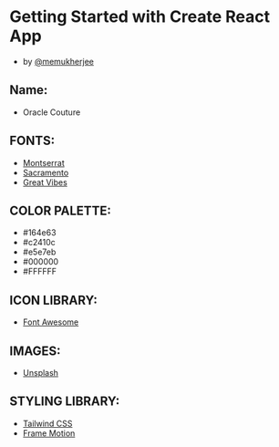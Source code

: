# Getting Started with Create React App
- by [@memukherjee](https://www.github.com/memukherjee)


## Name:
- Oracle Couture

## FONTS:
- [Montserrat](https://fonts.google.com/specimen/Montserrat?query=montserrat)
- [Sacramento](https://fonts.google.com/specimen/Sacramento?query=sacramento)
- [Great Vibes](https://fonts.google.com/specimen/Great+Vibes?query=great+vibes)

## COLOR PALETTE:
- #164e63
- #c2410c
- #e5e7eb
- #000000
- #FFFFFF

## ICON LIBRARY:
- [Font Awesome](https://fontawesome.com/)

## IMAGES:
- [Unsplash](https://unsplash.com/)

## STYLING LIBRARY:
- [Tailwind CSS](https://tailwindcss.com/)
- [Frame Motion](https://www.framer.com/motion/)
